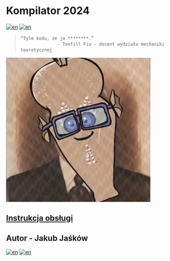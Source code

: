 # Kompilator 2024
[![en](https://img.shields.io/badge/lang-en-green.svg)](README.md)
[![en](https://img.shields.io/badge/lang-pl-red.svg)](README.pl.md)

>     “Tyle kodu, że ja ********.”
>                   - Teofill Fiu - docent wydziału mechaniki teoretycznej
![Teofill Fiu's Image](docent_Teofill_Fiu.jpg)
## [Instrukcja obsługi](my_compiler/README.md)
## Autor - Jakub Jaśków
[![en](https://img.shields.io/badge/lang-en-green.svg)](README.md)
[![en](https://img.shields.io/badge/lang-pl-red.svg)](README.pl.md)
